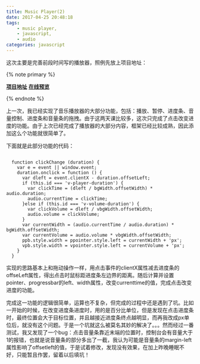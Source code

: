```yaml
---
title: Music Player(2)
date: 2017-04-25 20:48:18
tags:
	- music player,
	- javascript,
	- audio
categories: javascript
---
```


这次主要是完善前段时间写的播放器，照例先放上项目地址：

{% note primary %}

**[项目地址](https://github.com/maxutian/js-practices/tree/master/player)**
**[在线预览](https://maxutian.github.io/js-practices/player/player.html)**

{% endnote %}

上一次，我已经实现了音乐播放器的大部分功能，包括：播放、暂停、进度条、音量控制、进度条和音量条的拖拽。由于这两天课比较多，这次只完成了点击改变进度的功能。由于上次已经完成了播放器的大部分内容，框架已经比较成熟，因此添加这么个功能就很简单了。

下面就是此部分功能的代码：

```

  function clickChange (duration) {
    var e = event || window.event;
    duration.onclick = function () {
      var dleft = event.clientX - duration.offsetLeft;
      if (this.id === 'v-player-duration') {
        var clickTime = (dleft / bgWidth.offsetWidth) * audio.duration;
        audio.currentTime = clickTime;
      }else if (this.id === 'v-volume-duration') {
        var clickVolume = dleft / vbgWidth.offsetWidth;
        audio.volume = clickVolume;
      }
      var currentWidth = (audio.currentTime / audio.duration) * bgWidth.offsetWidth;
      var currentVolume = audio.volume * vbgWidth.offsetWidth;
      ppb.style.width = ppointer.style.left = currentWidth + 'px';
      vpb.style.width = vpointer.style.left = currentVolume + 'px';
    }
  }

```

实现的思路基本上和拖动操作一样，用点击事件的clientX属性减去进度条的offseLeft属性，得出点击时鼠标距进度条左边界的距离。随后计算并设置pointer、progressbar的left、width属性，改变currenttime的值，完成点击改变进度的功能。

完成这一功能的逻辑很简单，运算也不复杂，但完成的过程中还是遇到了坑。比如一开始的时候，在改变进度条进度时，用的是百分比单位，但是发现在点击进度条时，最终位置会大于目标位置，并且越接近进度条终点越明显，而再我改成px单位后，就没有这个问题。于是一个坑就这么被莫名其妙的解决了。。。然而经过一番测试，我又发现了一个bug：点击音量条靠近末端的位置时，控制台会有音量大于1的报错，也就是说音量条的部分多出了一截，我认为可能是音量条的margin-left属性影响了offsetleft的值，于是试着修改，发现没有效果，在加上昨晚睡眠不好，只能暂且作罢，留着以后填坑！